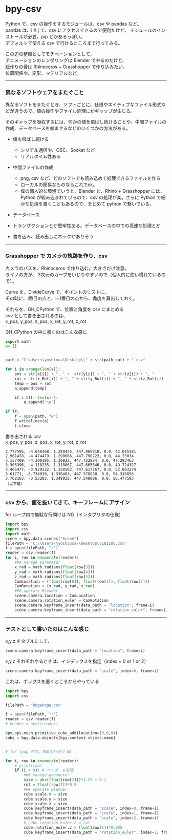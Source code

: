 # bpy-csv  

Python で、csv の操作をするモジュールは、csv や pandas など。  
pandas は、i X j で、csv にアクセスできるので便利だけど、
モジュールのインストールが必要。pip とかあるっぽい。  
デフォルトで使える csv で行けるところまで行ってみる。  


この辺の整備としてモチベーションとして、  
アニメーションのレンダリングは Blender でやるのだけど、  
絵作りの骨は Rhinoceros + Grasshopper で作り込みたい。  
位置関係や、変形、マテリアルなど。  


---  


###  異なるソフトウェアをまたぐこと  

異なるソフトをまたぐとき、ソフトごとに、仕様やネイティブなファイル形式などが違うので、値の操作やファイル処理にがギャップが生じる。  

そのギャップを吸収するには、何かの値を飛ばし続けることや、中間ファイルの作成、データベースを噛ませるなどのいくつかの方法がある。


- 値を飛ばし続ける  
  - シリアル通信や、OSC、Socket など  
  - リアルタイム性ある  

- 中間ファイルの作成  
  - png, csv など、どのソフトでも読み込めて処理できるファイルを作る  
  - ローカルの簡易なものならこれでok。
  - 僕の個人的な環境でいうと、Blender と、Rhino + Grasshopper には、Python が組み込まれているので、csv の処理が楽。さらに Python で細かな処理を書くこともあるので、まとめて python で繋いでいる。  

-  データベース  
  - トランザクションとか堅牢性ある。データベースの中での高速な処理とか  
  - 書き込み、読み出しにネックがありそう  



---  


### Grasshopper で カメラの軌跡を作り、csv  

カメラのパスを、Rhinoceros で作り込む。大きさだけ注意。  
ライノの方が、 3次元のカーブをいじりやすいので（個人的に使い慣れているので）。

Curve を、DivideCurve で、ポイントのリストに。  
その時に、i番目の点と、i+1番目の点から、角度を算出しておく。  

それらを、GH_CPython で、位置と角度を csv にまとめる  
csv として書き出されるのは、  
x_pos, y_pos, z_pos, x_rot, y_rot, z_rot  

GH_CPython の中に書くのはこんな感じ  
```python
import math
a= []


path = "C:\Users\yoshioca\Desktop\\" + str(path_out) + ".csv"

for i in xrange(len(x)):
    pos = str(x[i]) + ", " +  str(y[i]) + ", " + str(z[i]) + ", "
    rot = str(x_Rot[i]) + ", " + str(y_Rot[i]) + ", " + str(z_Rot[i])
    temp = pos + rot
    a.append(temp)

    if i &lt; len(x)-1:
        a.append("\n")

if TF:
    f = open(path, "w")
    f.writelines(a)
    f.close
```

書き出される csv  
x_pos, y_pos, z_pos, x_rot, y_rot, z_rot  
```csv
2.777595, -4.640368, 1.289455, 447.869818, 0.0, 42.055181
2.961478, -4.474479, 1.298666, 447.790723, 0.0, 44.73034
3.137409, -4.300195, 1.30822, 447.722924, 0.0, 47.283463
3.305396, -4.118255, 1.318067, 447.665546, 0.0, 49.724327
3.465477, -3.929332, 1.328162, 447.617767, 0.0, 52.063274
3.61771, -3.734039, 1.338463, 447.578838, 0.0, 54.310856
3.762163, -3.53293, 1.348932, 447.548096, 0.0, 56.477593
（以下略）  
```





---  


### csv から、値を抜いてきて、キーフレームにアサイン  

for ループ内で無駄な行開けは NG（インタプリタの仕様）  

```python
import bpy
import csv
import math
scene = bpy.data.scenes["Scene"]
filePath = 'C:\\Users\\yoshioca\\Desktop\\181105.csv'
f = open(filePath, "r")
reader = csv.reader(f)
for i, row in enumerate(reader):
    ### manege parameter
    x_rad = math.radians(float(row[3]))
    y_rad = math.radians(float(row[4]))
    z_rad = math.radians(float(row[5]))
    CamLocation = (float(row[0]), float(row[1]), float(row[2]))
    CamRotation = (x_rad, y_rad, z_rad)
    ### operate Blender
    scene.camera.location = CamLocation
    scene.camera.rotation_euler = CamRotation
    scene.camera.keyframe_insert(data_path = "location", frame=i)
    scene.camera.keyframe_insert(data_path = "rotation_euler", frame=i)

```


---  


### テストとして書いたのはこんな感じ

x,y,z をタプルにして、  
```python
scene.camera.keyframe_insert(data_path = "location", frame=i)
```  

x,y,z それぞれやるときは、インデックスを指定（index = 0 or 1 or 2）  
```python
scene.camera.keyframe_insert(data_path = "scale", index=0, frame=i)
```

これは、ボックスを置くところからやっている  

```python  
import bpy
import csv

filePath = 'hogehoge.csv'

f = open(filePath, "r")
reader = csv.reader(f)
# header = next(reader)

bpy.ops.mesh.primitive_cube_add(location=(0,0,0))
cube = bpy.data.objects[bpy.context.object.name]


# for loop 内で、無駄な行空け NG

for i, row in enumerate(reader):
    # print(row)
    if (i > 0): # ヘッダーを処理
        ### manege parameter
        size = abs(float(row[2]))*1.25 + 0.1
        rot = float(row[2])*0.5
        ### operate Blender
        cube.scale.x = size
        cube.scale.y = size
        cube.scale.z = size
        cube.keyframe_insert(data_path = "scale", index=0, frame=i)
        cube.keyframe_insert(data_path = "scale", index=1, frame=i)
        cube.keyframe_insert(data_path = "scale", index=2, frame=i)
        # cube.rotation_euler.z = rot
        cube.rotation_euler.z = float(row[1])*0.005
        cube.keyframe_insert(data_path = "rotation_euler", index=2, frame=i)
```

